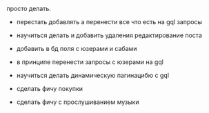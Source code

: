 просто делать.

- перестать добавлять а перенести все что есть на gql запросы
- научиться делать и добавить удаления редактирование поста
- добавить в бд поля с юзерами и сабами
- в принципе перенести запросы с юзерами на gql

- научиться делать динамическую пагинацибю с gql

- сделать фичу покупки
- сделать фичу с прослушиванием музыки
